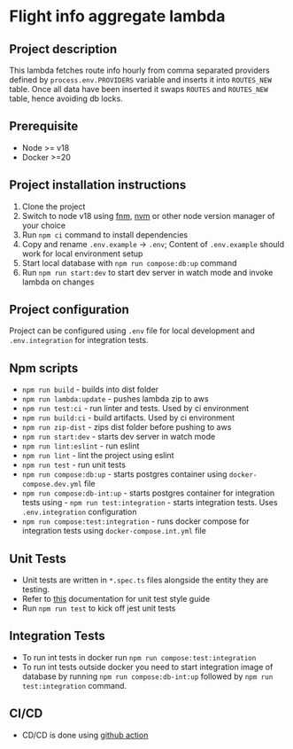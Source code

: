 # Flight info aggregate lambda

## Project description

This lambda fetches route info hourly from comma separated providers defined by `process.env.PROVIDERS` variable and inserts it into `ROUTES_NEW` table. Once all data have been inserted it swaps `ROUTES` and `ROUTES_NEW` table, hence avoiding db locks.

## Prerequisite

- Node >= v18
- Docker >=20

## Project installation instructions

1. Clone the project
1. Switch to node v18 using [fnm](https://github.com/Schniz/fnm), [nvm](https://github.com/nvm-sh/nvm) or other node version manager of your choice
1. Run `npm ci` command to install dependencies
1. Copy and rename `.env.example` -> `.env`; Content of `.env.example` should work for local environment setup
1. Start local database with `npm run compose:db:up` command
1. Run `npm run start:dev` to start dev server in watch mode and invoke lambda on changes

## Project configuration

Project can be configured using `.env` file for local development and `.env.integration` for integration tests.

## Npm scripts

- `npm run build` - builds into dist folder
- `npm run lambda:update` - pushes lambda zip to aws
- `npm run test:ci` - run linter and tests. Used by ci environment
- `npm run build:ci` - build artifacts. Used by ci environment
- `npm run zip-dist` - zips dist folder before pushing to aws
- `npm run start:dev` - starts dev server in watch mode
- `npm run lint:eslint` - run eslint
- `npm run lint` - lint the project using eslint
- `npm run test` - run unit tests
- `npm run compose:db:up` - starts postgres container using `docker-compose.dev.yml` file
- `npm run compose:db-int:up` - starts postgres container for integration tests using - `npm run test:integration` - starts integration tests. Uses `.env.integration` configuration
- `npm run compose:test:integration` - runs docker compose for integration tests using `docker-compose.int.yml` file

## Unit Tests

- Unit tests are written in `*.spec.ts` files alongside the entity they are testing.
- Refer to [this](https://github.com/goldbergyoni/javascript-testing-best-practices) documentation for unit test style guide
- Run `npm run test` to kick off jest unit tests

## Integration Tests

- To run int tests in docker run `npm run compose:test:integration`
- To run int tests outside docker you need to start integration image of database by running `npm run compose:db-int:up` followed by `npm run test:integration` command.

## CI/CD

- CD/CD is done using [github action](./.github/workflows/push_main.yml)
